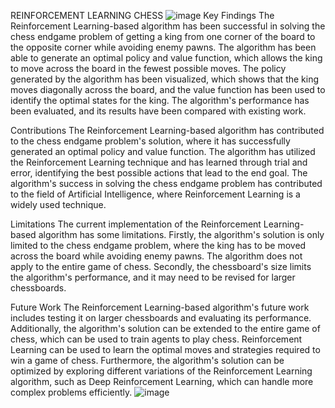 REINFORCEMENT LEARNING CHESS ![image](https://github.com/user-attachments/assets/31e878f7-9db7-4dc7-8bff-6d2256ee2558)
Key Findings
The Reinforcement Learning-based algorithm has been successful in solving the chess endgame problem of getting a king from one corner of the board to the opposite corner while avoiding enemy pawns. The algorithm has been able to generate an optimal policy and value function, which allows the king to move across the board in the fewest possible moves. The policy generated by the algorithm has been visualized, which shows that the king moves diagonally across the board, and the value function has been used to identify the optimal states for the king. The algorithm's performance has been evaluated, and its results have been compared with existing work.

Contributions
The Reinforcement Learning-based algorithm has contributed to the chess endgame problem's solution, where it has successfully generated an optimal policy and value function. The algorithm has utilized the Reinforcement Learning technique and has learned through trial and error, identifying the best possible actions that lead to the end goal. The algorithm's success in solving the chess endgame problem has contributed to the field of Artificial Intelligence, where Reinforcement Learning is a widely used technique.

Limitations
The current implementation of the Reinforcement Learning-based algorithm has some limitations. Firstly, the algorithm's solution is only limited to the chess endgame problem, where the king has to be moved across the board while avoiding enemy pawns. The algorithm does not apply to the entire game of chess. Secondly, the chessboard's size limits the algorithm's performance, and it may need to be revised for larger chessboards.

Future Work
The Reinforcement Learning-based algorithm's future work includes testing it on larger chessboards and evaluating its performance. Additionally, the algorithm's solution can be extended to the entire game of chess, which can be used to train agents to play chess. Reinforcement Learning can be used to learn the optimal moves and strategies required to win a game of chess. Furthermore, the algorithm's solution can be optimized by exploring different variations of the Reinforcement Learning algorithm, such as Deep Reinforcement Learning, which can handle more complex problems efficiently.
![image](https://github.com/user-attachments/assets/987c62c3-7674-4b13-94fc-b47ebcaaf621)
